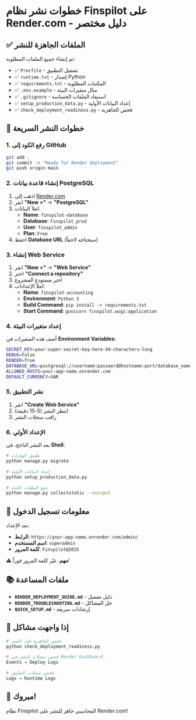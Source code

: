 # خطوات نشر نظام Finspilot على Render.com - دليل مختصر

## ✅ الملفات الجاهزة للنشر

تم إنشاء جميع الملفات المطلوبة:
- ✅ `Procfile` - تشغيل التطبيق
- ✅ `runtime.txt` - إصدار Python  
- ✅ `requirements.txt` - المكتبات المطلوبة
- ✅ `.env.example` - مثال متغيرات البيئة
- ✅ `.gitignore` - استبعاد الملفات الحساسة
- ✅ `setup_production_data.py` - إعداد البيانات الأولية
- ✅ `check_deployment_readiness.py` - فحص الجاهزية

## 🚀 خطوات النشر السريعة

### 1. رفع الكود إلى GitHub
```bash
git add .
git commit -m "Ready for Render deployment"
git push origin main
```

### 2. إنشاء قاعدة بيانات PostgreSQL
1. اذهب إلى [Render.com](https://render.com)
2. انقر **"New +"** → **"PostgreSQL"**
3. املأ البيانات:
   - **Name**: `finspilot-database`
   - **Database**: `finspilot_prod`  
   - **User**: `finspilot_admin`
   - **Plan**: `Free`
4. احفظ **Database URL** (ستحتاجه لاحقاً)

### 3. إنشاء Web Service
1. انقر **"New +"** → **"Web Service"**
2. اختر **"Connect a repository"**
3. اختر مستودع المشروع
4. املأ الإعدادات:
   - **Name**: `finspilot-accounting`
   - **Environment**: `Python 3`
   - **Build Command**: `pip install -r requirements.txt`
   - **Start Command**: `gunicorn finspilot.wsgi:application`

### 4. إعداد متغيرات البيئة
أضف هذه المتغيرات في **Environment Variables**:

```bash
SECRET_KEY=your-super-secret-key-here-50-characters-long
DEBUG=False
RENDER=True
DATABASE_URL=postgresql://username:password@hostname:port/database_name
ALLOWED_HOSTS=your-app-name.onrender.com
DEFAULT_CURRENCY=SAR
```

### 5. نشر التطبيق
1. انقر **"Create Web Service"**
2. انتظر النشر (5-15 دقيقة)
3. راقب سجلات النشر

### 6. الإعداد الأولي
بعد النشر الناجح، في **Shell**:

```bash
# تطبيق الهجرات
python manage.py migrate

# إعداد البيانات الأولية
python setup_production_data.py

# جمع الملفات الثابتة
python manage.py collectstatic --noinput
```

## 🎯 معلومات تسجيل الدخول

بعد الإعداد:
- **الرابط**: `https://your-app-name.onrender.com/admin/`
- **اسم المستخدم**: `superadmin`
- **كلمة المرور**: `Finspilot@2025`

⚠️ **مهم**: غيّر كلمة المرور فوراً!

## 📚 ملفات المساعدة

- **`RENDER_DEPLOYMENT_GUIDE.md`** - دليل مفصل
- **`RENDER_TROUBLESHOOTING.md`** - حل المشاكل
- **`QUICK_SETUP.md`** - إرشادات سريعة

## 🔧 إذا واجهت مشاكل

```bash
# فحص الجاهزية قبل النشر
python check_deployment_readiness.py

# فحص سجلات النشر في Render Dashboard
Events → Deploy Logs

# فحص سجلات التطبيق
Logs → Runtime Logs
```

## 🎉 مبروك!

نظام Finspilot المحاسبي جاهز للنشر على Render.com!
